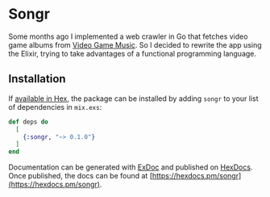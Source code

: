 # Songr

Some months ago I implemented a web crawler in Go that fetches video game albums from [Video Game Music](https://downloads.khinsider.com/). So I decided to rewrite the app using the Elixir, trying to take advantages of a functional programming language.

## Installation

If [available in Hex](https://hex.pm/docs/publish), the package can be installed
by adding `songr` to your list of dependencies in `mix.exs`:

```elixir
def deps do
  [
    {:songr, "~> 0.1.0"}
  ]
end
```

Documentation can be generated with [ExDoc](https://github.com/elixir-lang/ex_doc)
and published on [HexDocs](https://hexdocs.pm). Once published, the docs can
be found at [https://hexdocs.pm/songr](https://hexdocs.pm/songr).

